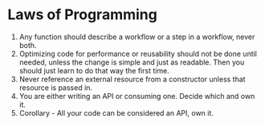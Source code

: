 # Laws of Programming

1. Any function should describe a workflow or a step in a workflow, never both.
2. Optimizing code for performance or reusability should not be done until needed, unless the change is simple and just as readable. 
  Then you should just learn to do that way the first time.
3. Never reference an external resource from a constructor unless that resource is passed in.
4. You are either writing an API or consuming one. Decide which and own it.
  1. Corollary - All your code can be considered an API, own it.
  
